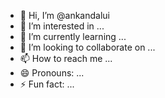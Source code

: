 - 👋 Hi, I’m @ankandalui
- 👀 I’m interested in ...
- 🌱 I’m currently learning ...
- 💞️ I’m looking to collaborate on ...
- 📫 How to reach me ...
- 😄 Pronouns: ...
- ⚡ Fun fact: ...

<!---
ankandalui/ankandalui is a ✨ special ✨ repository because its `README.md` (this file) appears on your GitHub profile.
You can click the Preview link to take a look at your changes.
--->
